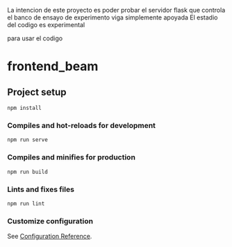 La intencion de este proyecto es poder probar el servidor flask que controla el banco de ensayo de experimento viga simplemente apoyada 
El estadio del codigo es experimental 

para usar  el codigo 



# frontend_beam

## Project setup
```
npm install
```

### Compiles and hot-reloads for development
```
npm run serve
```

### Compiles and minifies for production
```
npm run build
```

### Lints and fixes files
```
npm run lint
```

### Customize configuration
See [Configuration Reference](https://cli.vuejs.org/config/).
